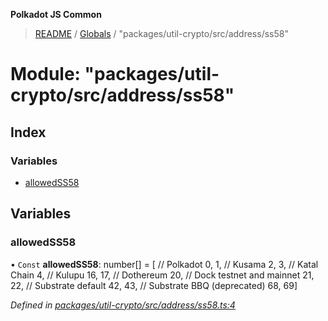 **Polkadot JS Common**

> [README](../README.md) / [Globals](../globals.md) / "packages/util-crypto/src/address/ss58"

# Module: "packages/util-crypto/src/address/ss58"

## Index

### Variables

* [allowedSS58](_packages_util_crypto_src_address_ss58_.md#allowedss58)

## Variables

### allowedSS58

• `Const` **allowedSS58**: number[] = [ // Polkadot 0, 1, // Kusama 2, 3, // Katal Chain 4, // Kulupu 16, 17, // Dothereum 20, // Dock testnet and mainnet 21, 22, // Substrate default 42, 43, // Substrate BBQ (deprecated) 68, 69]

*Defined in [packages/util-crypto/src/address/ss58.ts:4](https://github.com/polkadot-js/common/blob/975103fd/packages/util-crypto/src/address/ss58.ts#L4)*
